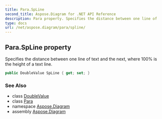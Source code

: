 ```yaml
---
title: Para.SpLine
second_title: Aspose.Diagram for .NET API Reference
description: Para property. Specifies the distance between one line of text and the next where 100 is the height of a text line
type: docs
url: /net/aspose.diagram/para/spline/
---
```

## Para.SpLine property

Specifies the distance between one line of text and the next, where 100% is the height of a text line.

```csharp
public DoubleValue SpLine { get; set; }
```

### See Also

* class [DoubleValue](../../doublevalue/)
* class [Para](../)
* namespace [Aspose.Diagram](../../para/)
* assembly [Aspose.Diagram](../../../)


